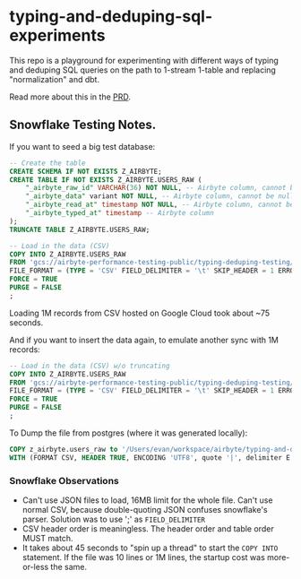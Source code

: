 # typing-and-deduping-sql-experiments

This repo is a playground for experimenting with different ways of typing and deduping SQL queries on the path to 1-stream 1-table and replacing "normalization" and dbt.

Read more about this in the [PRD](https://docs.google.com/document/d/126SLzFLMS2QYXHAItx1cn03aj0HMuuDlajlUAVFtSIM/edit).

## Snowflake Testing Notes.

If you want to seed a big test database:

```sql
-- Create the table
CREATE SCHEMA IF NOT EXISTS Z_AIRBYTE;
CREATE TABLE IF NOT EXISTS Z_AIRBYTE.USERS_RAW (
    "_airbyte_raw_id" VARCHAR(36) NOT NULL, -- Airbyte column, cannot be null
    "_airbyte_data" variant NOT NULL, -- Airbyte column, cannot be null
    "_airbyte_read_at" timestamp NOT NULL, -- Airbyte column, cannot be null
    "_airbyte_typed_at" timestamp -- Airbyte column
);
TRUNCATE TABLE Z_AIRBYTE.USERS_RAW;

-- Load in the data (CSV)
COPY INTO Z_AIRBYTE.USERS_RAW
FROM 'gcs://airbyte-performance-testing-public/typing-deduping-testing/users_raw.csv'
FILE_FORMAT = (TYPE = 'CSV' FIELD_DELIMITER = '\t' SKIP_HEADER = 1 ERROR_ON_COLUMN_COUNT_MISMATCH = FALSE)
FORCE = TRUE
PURGE = FALSE
;
```

Loading 1M records from CSV hosted on Google Cloud took about ~75 seconds.

And if you want to insert the data again, to emulate another sync with 1M records:

```sql
-- Load in the data (CSV) w/o truncating
COPY INTO Z_AIRBYTE.USERS_RAW
FROM 'gcs://airbyte-performance-testing-public/typing-deduping-testing/users_raw.csv'
FILE_FORMAT = (TYPE = 'CSV' FIELD_DELIMITER = '\t' SKIP_HEADER = 1 ERROR_ON_COLUMN_COUNT_MISMATCH = FALSE)
FORCE = TRUE
PURGE = FALSE
;
```

To Dump the file from postgres (where it was generated locally):

```sql
COPY z_airbyte.users_raw to '/Users/evan/workspace/airbyte/typing-and-deduping-sql-experiments/data/users_raw.csv'
WITH (FORMAT CSV, HEADER TRUE, ENCODING 'UTF8', quote '|', delimiter E'\t');
```

### Snowflake Observations

- Can't use JSON files to load, 16MB limit for the whole file. Can't use normal CSV, because double-quoting JSON confuses snowflake's parser. Solution was to use ';' as `FIELD_DELIMITER`
- CSV header order is meaningless. The header order and table order MUST match.
- It takes about 45 seconds to "spin up a thread" to start the `COPY INTO` statement. If the file was 10 lines or 1M lines, the startup cost was more-or-less the same.
